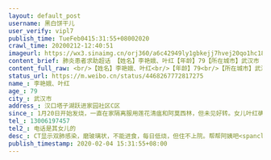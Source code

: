 ```yaml
---
layout: default_post
username: 黑白饼干儿
user_verify: vipl7
publish_time: TueFeb0415:31:55+08002020
crawl_time: 20200212-12:40:51
imageurl: https://wx3.sinaimg.cn/orj360/a6c42949ly1gbkejj7hvej20qo1hc180.jpg,https://wx4.sinaimg.cn/orj360/a6c42949ly1gbkejikeu6j21hc0qoagh.jpg,https://wx3.sinaimg.cn/orj360/a6c42949ly1gbkejjw6ewj21hc0qojy7.jpg,https://wx2.sinaimg.cn/orj360/a6c42949ly1gbkfsvoz5lj20tz10rn70.jpg
content_brief: 肺炎患者求助超话 【姓名】李艳娥、叶红【年龄】79【所在城市】武汉市【所在小区、社区】汉口塔子湖跃进家园社区C区【患病时间】1月20日开始发烧，一直在家隔离服用莲花清瘟和阿莫西林，但未见好转。女儿叶红确认感染，目前自行在家隔离。【联系方式】13006197457【其他紧急联系人】电话是 ...全文
content_full_raw: <br/>【姓名】李艳娥、叶红<br/>【年龄】79<br/>【所在城市】武汉市<br/>【所在小区、社区】汉口塔子湖跃进家园社区C区<br/>【患病时间】1月20日开始发烧，一直在家隔离服用莲花清瘟和阿莫西林，但未见好转。女儿叶红确认感染，目前自行在家隔离。<br/>【联系方式】13006197457<br/>【其他紧急联系人】电话是其女儿的<br/>【病情描述】CT显示双肺感染，磨玻璃状，不能进食，每日低烧，但住不上院。<br/><br/>帮帮阿姨吧<spanclass="url-icon"><imgalt=[悲伤]src="//h5.sinaimg.cn/m/emoticon/icon/default/d_beishang-f8d6de06c8.png"style="width:1em;height:1em;"/></span>年龄大了很危险。<br/>是武汉威化姐姐的妈妈，姐姐自己也已经确认感染，一定要…要好起来啊<spanclass="url-icon"><imgalt=[悲伤]src="//h5.sinaimg.cn/m/emoticon/icon/default/d_beishang-f8d6de06c8.png"style="width:1em;height:1em;"/></span>
status_url: https://m.weibo.cn/status/4468267772817275
name_: 李艳娥、叶红
age_: 79
city_: 武汉市
address_: 汉口塔子湖跃进家园社区C区
since_: 1月20日开始发烧，一直在家隔离服用莲花清瘟和阿莫西林，但未见好转。女儿叶红确认感染，目前自行在家隔离。
tel_: 13006197457
tel2_: 电话是其女儿的
desc_: CT显示双肺感染，磨玻璃状，不能进食，每日低烧，但住不上院。帮帮阿姨吧<spanclass="url-icon"><imgalt=[悲伤]src="//h5.sinaimg.cn/m/emoticon/icon/default/d_beishang-f8d6de06c8.png"style="width1em;height1em;"/></span>年龄大了很危险。是武汉威化姐姐的妈妈，姐姐自己也已经确认感染，一定要…要好起来啊<spanclass="url-icon"><imgalt=[悲伤]src="//h5.sinaimg.cn/m/emoticon/icon/default/d_beishang-f8d6de06c8.png"style="width1em;height1em;"/></span>
publish_timestamp: 2020-02-04 15:31:55+08:00
---
```

